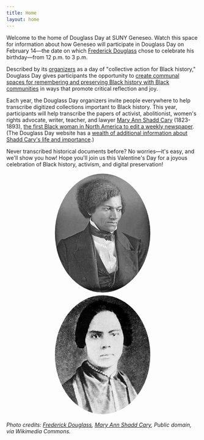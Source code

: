 ```yaml
---
title: Home
layout: home
---
```


Welcome to the home of Douglass Day at SUNY Geneseo. Watch this space for information about how Geneseo will participate in Douglass Day on February 14&mdash;the date on which [Frederick Douglass](https://www.nps.gov/people/frederick-douglass.htm) chose to celebrate his birthday&mdash;from 12 p.m. to 3 p.m. 

Described by its [organizers](https://douglassday.org/about/) as a day of "collective action for Black history," Douglass Day gives participants the opportunity to [create communal spaces for remembering and preserving Black history with Black communities](https://douglassday.org/about/principles/) in ways that promote critical reflection and joy.

Each year, the Douglass Day organizers invite people everywhere to help transcribe digitized collections important to Black history. This year, participants will help transcribe the papers of activist, abolitionist, women's rights advocate, writer, teacher, and lawyer [Mary Ann Shadd Cary](https://www.nps.gov/people/mary-ann-shadd-cary.htm) (1823-1893), [the first Black woman in North America to edit a weekly newspaper](https://www.womenofthehall.org/inductee/mary-ann-shadd-cary/). (The Douglass Day website has a [wealth of additional information about Shadd Cary's life and importance](https://douglassday.org/shadd/).)

Never transcribed historical documents before? No worries&mdash;it's easy, and we'll show you how! Hope you'll join us this Valentine's Day for a joyous celebration of Black history, activism, and digital preservation! 

<div style="text-align:center">
<img src="assets/douglass_250.jpg" alt="Photo of Frederick Douglass" style="padding:.15em;border-radius:50%" /> <img src="assets/Mary_Ann_Shadd.jpg" alt="Photo of Mary Ann Shadd Cary" style="padding:.15em;border-radius:50%" />
</div>

*Photo credits: [Frederick Douglass](https://commons.wikimedia.org/wiki/File:Frederick_Douglass_(1840s).jpg), [Mary Ann Shadd Cary](https://commons.wikimedia.org/wiki/File:Mary_Ann_Shadd.jpg), Public domain, via Wikimedia Commons.* 